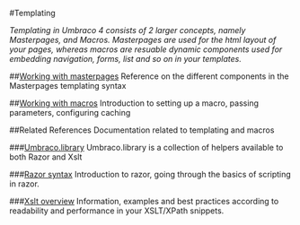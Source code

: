 #Templating

_Templating in Umbraco 4 consists of 2 larger concepts, namely Masterpages, and Macros. Masterpages are used for the html layout of your pages, whereas macros are resuable dynamic components used for embedding navigation, forms, list and so on in your templates._

##[Working with masterpages](Masterpages/index.md)
Reference on the different components in the Masterpages templating syntax

##[Working with macros](Macros/index.md)
Introduction to setting up a macro, passing parameters, configuring caching

##Related References
Documentation related to templating and macros

###[Umbraco.library](../Api/Umbraco.Library/index.md)
Umbraco.library is a collection of helpers available to both Razor and Xslt

###[Razor syntax](Macros/Razor/index.md)
Introduction to razor, going through the basics of scripting in razor.

###[Xslt overview](Macros/Xslt/index.md)
Information, examples and best practices according to readability and performance in your XSLT/XPath snippets.